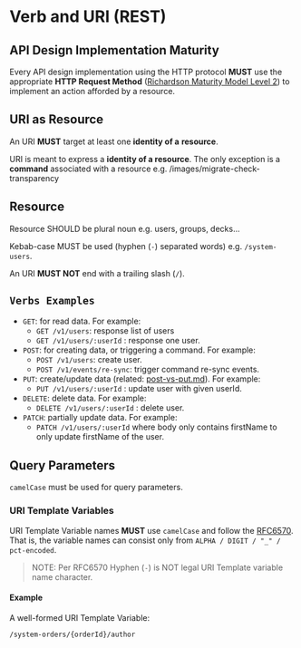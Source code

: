 # Verb and URI (REST)

## API Design Implementation Maturity

Every API design implementation using the HTTP protocol **MUST** use the appropriate **HTTP Request Method** ([Richardson Maturity Model Level 2](https://martinfowler.com/articles/richardsonMaturityModel.html#level2)) to implement an action afforded by a resource.

## URI as Resource

An URI **MUST** target at least one **identity of a** **resource**.

URI is meant to express a **identity of a resource**. The only exception is a **command** associated with a resource e.g. /images/migrate-check-transparency

## Resource

Resource SHOULD be plural noun e.g. users, groups, decks...

Kebab-case MUST be used (hyphen (`-`) separated words) e.g. `/system-users`.

An URI **MUST NOT** end with a trailing slash (`/`).

## `Verbs Examples`

* `GET`: for read data. For example:
  * `GET /v1/users`: response list of users
  * `GET /v1/users/:userId` : response one user.
* `POST`: for creating data, or triggering a command. For example:
  * `POST /v1/users`: create user.
  * `POST /v1/events/re-sync`: trigger command re-sync events.
* `PUT`: create/update data (related: [post-vs-put.md](./post-vs-put.md "mention")). For example:
  * `PUT /v1/users/:userId` : update user with given userId.
* `DELETE`: delete data. For example:
  * `DELETE /v1/users/:userId` : delete user.
* `PATCH`: partially update data. For example:
  * `PATCH /v1/users/:userId` where body only contains firstName to only update firstName of the user.

## Query Parameters

`camelCase` must be used for query parameters.



### URI Template Variables

URI Template Variable names **MUST** use `camelCase` and follow the [RFC6570](https://tools.ietf.org/html/rfc6570#section-2.3). That is, the variable names can consist only from `ALPHA / DIGIT / "_" / pct-encoded`.

> NOTE: Per RFC6570 Hyphen (`-`) is NOT legal URI Template variable name character.

#### Example

A well-formed URI Template Variable:

```
/system-orders/{orderId}/author
```
